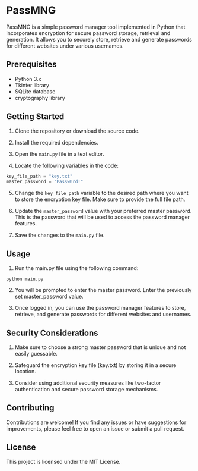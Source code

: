 # PassMNG

PassMNG is a simple password manager tool implemented in Python that incorporates encryption for secure password storage, retrieval and generation. It allows you to securely store, retrieve and generate passwords for different websites under various usernames.

## Prerequisites

- Python 3.x
- Tkinter library
- SQLite database
- cryptography library

## Getting Started

1. Clone the repository or download the source code.

2. Install the required dependencies.

3. Open the `main.py` file in a text editor.

4. Locate the following variables in the code:

  ```python
  key_file_path = "key.txt"
  master_password = "Passw0rd!"
  ```

5. Change the `key_file_path` variable to the desired path where you want to store the encryption key file. Make sure to provide the full file path.

6. Update the `master_password` value with your preferred master password. This is the password that will be used to access the password manager features.

7. Save the changes to the `main.py` file.

## Usage

1. Run the main.py file using the following command:

 ```shell
 python main.py
 ```

2. You will be prompted to enter the master password. Enter the previously set master_password value.

3. Once logged in, you can use the password manager features to store, retrieve, and generate passwords for different websites and usernames.

## Security Considerations

1. Make sure to choose a strong master password that is unique and not easily guessable.

2. Safeguard the encryption key file (key.txt) by storing it in a secure location.

3. Consider using additional security measures like two-factor authentication and secure password storage mechanisms.

## Contributing

Contributions are welcome! If you find any issues or have suggestions for improvements, please feel free to open an issue or submit a pull request.

## License

This project is licensed under the MIT License.

